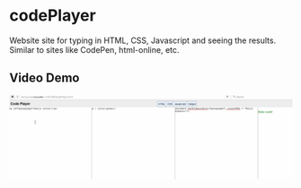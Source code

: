 # codePlayer
Website site for typing in HTML, CSS, Javascript and seeing the results. Similar to sites like CodePen, html-online, etc.


## Video Demo

![codeplayergif](https://github.com/afranco07/codePlayer/blob/master/codePlayerDemo.gif?raw=true)
